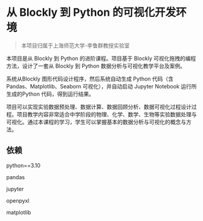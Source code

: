 # 从 Blockly 到 Python 的可视化开发环境

> 本项目归属于上海师范大学-李鲁群教授实验室

本项目是从 Blockly 到 Python 的进阶课程。项目基于 Blockly 可视化拖拽的编程方法，设计了一套从 Blockly 到 Python 数据分析与可视化教学平台及案例。

系统从Blockly 图形代码设计程序，然后系统自动生成 Python 代码（含 Pandas、Matplotlib、Seaborn 可视化），并自动启动 Jupyter Notebook 运行所生成的Python 代码，得到运行结果。 

项目可以实现实验数据预处理、数据计算、数据回顾分析、数据可视化过程设计过程。项目教学内容非常适合中学阶段的物理、化学、数学、生物等实验数据处理与可视化。通过本课程的学习，学生可以掌握基本的数据分析与可视化的概念与方法。 

## 依赖
python==3.10

pandas

jupyter

openpyxl

matplotlib

